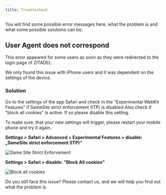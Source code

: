 ```yaml
---
title: Troubleshoot
---
```


You will find some possible error messages here, what the problem is and what some possible solutions can be.

## User Agent does not correspond

This error appeared for some users as soon as they were redirected to the login page of ZITADEL.

We only found this issue with iPhone users and it was dependent on the settings of the device.

### Solution

Go to the settings of the app Safari and check in the "Experimental WebKit Features" if SameSite strict enforcement (ITP) is disabled
Also check if "block all cookies" is active. If so please disable this setting.

To make sure, that your new settings will trigger, please restart your mobile phone and try it again.

**Settings > Safari > Advanced > Experimental Features > disable: „SameSite strict enforcement (ITP)“**

![Same Site Strict Enforvement](/img/manuals/errors/same-site-strict.png)

**Settings > Safari > disable: "Block All cookies"**

![Block all cookies](/img/manuals/errors/block-cookies.png)

Do you still face this issue? Please contact us, and we will help you find out what the problem is.

